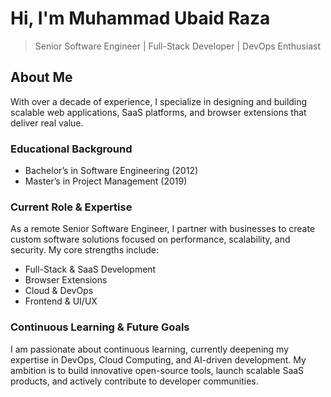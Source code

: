 # Hi, I'm Muhammad Ubaid Raza

> Senior Software Engineer | Full-Stack Developer | DevOps Enthusiast

## **About Me**

With over a decade of experience, I specialize in designing and building scalable web applications, SaaS platforms, and browser extensions that deliver real value.

### **Educational Background**

- Bachelor’s in Software Engineering (2012)
- Master’s in Project Management (2019)
<!--
::tech-stack
:: -->

### **Current Role & Expertise**

As a remote Senior Software Engineer, I partner with businesses to create custom software solutions focused on performance, scalability, and security. My core strengths include:

- Full-Stack & SaaS Development
- Browser Extensions
- Cloud & DevOps
- Frontend & UI/UX

### **Continuous Learning & Future Goals**

I am passionate about continuous learning, currently deepening my expertise in DevOps, Cloud Computing, and AI-driven development. My ambition is to build innovative open-source tools, launch scalable SaaS products, and actively contribute to developer communities.
